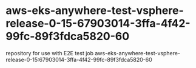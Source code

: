 # aws-eks-anywhere-test-vsphere-release-0-15-67903014-3ffa-4f42-99fc-89f3fdca5820-60
repository for use with E2E test job aws-eks-anywhere-test-vsphere-release-0-15:67903014-3ffa-4f42-99fc-89f3fdca5820-60
